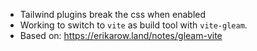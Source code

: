

- Tailwind plugins break the css when enabled
- Working to switch to `vite` as build tool with `vite-gleam`.
- Based on: https://erikarow.land/notes/gleam-vite